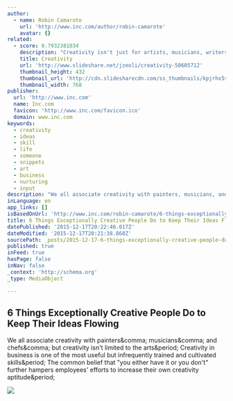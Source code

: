 ```yaml
---
author:
  - name: Robin Camarote
    url: 'http://www.inc.com/author/robin-camarote'
    avatar: {}
related:
  - score: 0.7932381034
    description: "Creativity isn't just for artists, musicians, writers, and designers. We all have the ability to be excellent creative thinkers. - https://www.milestechnologi..."
    title: Creativity
    url: 'http://www.slideshare.net/jzeoli/creativity-50605712'
    thumbnail_height: 432
    thumbnail_url: 'http://cdn.slidesharecdn.com/ss_thumbnails/kpjrhx5stgaqoaesnh7r-signature-3f945d39ba23dd9cfcfd3fee5874bd5293c55aa2180b30512d3379a1f65479ee-poli-150716175148-lva1-app6892-thumbnail-4.jpg?cb=1438021298'
    thumbnail_width: 768
publisher:
  url: 'http://www.inc.com'
  name: Inc.com
  favicon: 'http://www.inc.com/favicon.ico'
  domain: www.inc.com
keywords:
  - creativity
  - ideas
  - skill
  - life
  - someone
  - snippets
  - art
  - business
  - nurturing
  - input
description: "We all associate creativity with painters, musicians, and chefs, but creativity isn't limited to the arts. Creativity in business is one of the most useful but infrequently trained and cultivated skills. The common belief that \"you either have it or you don't\" further hampers employees' efforts to increase their own creativity aptitude."
inLanguage: en
app_links: []
isBasedOnUrl: 'http://www.inc.com/robin-camarote/6-things-exceptionally-creative-people-do-to-keep-the-ideas-flowing.html'
title: 6 Things Exceptionally Creative People Do to Keep Their Ideas Flowing
datePublished: '2015-12-17T20:22:46.017Z'
dateModified: '2015-12-17T20:21:38.868Z'
sourcePath: _posts/2015-12-17-6-things-exceptionally-creative-people-do-to-keep-their-idea.md
published: true
inFeed: true
hasPage: false
inNav: false
_context: 'http://schema.org'
_type: MediaObject

---
```

<article style=""><h1>6 Things Exceptionally Creative People Do to Keep Their Ideas Flowing</h1><p>We all associate creativity with painters&amp;comma; musicians&amp;comma; and chefs&amp;comma; but creativity isn't limited to the arts&amp;period; Creativity in business is one of the most useful but infrequently trained and cultivated skills&amp;period; The common belief that "you either have it or you don't" further hampers employees' efforts to increase their own creativity aptitude&amp;period;</p><img src="http://images.inc.com/uploaded_files/image/970x450/getty_525214401_970644970450074_68827.jpg" /></article>